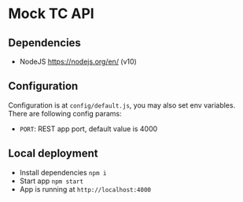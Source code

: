 # Mock TC API


## Dependencies
- NodeJS https://nodejs.org/en/ (v10)


## Configuration
Configuration is at `config/default.js`, you may also set env variables.
There are following config params:
- `PORT`: REST app port, default value is 4000


## Local deployment
- Install dependencies `npm i`
- Start app `npm start`
- App is running at `http://localhost:4000`

